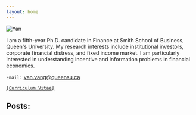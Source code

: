 ```yaml
---
layout: home 
---
```

![Yan](https://www.dropbox.com/s/8z0adq6jaofjy1d/Yan.jpg?dl=0)


I am a fifth-year Ph.D. candidate in Finance at Smith School of Business, Queen's University.
My research interests include institutional investors, corporate financial distress, and fixed income market. I am particularly interested in understanding incentive and information problems in financial economics.

`Email:` yan.yang@queensu.ca

<a href="https://www.dropbox.com/s/2lljxob0pnmd1nw/YanYang_Aug2022.pdf?dl=0">`[Curriculum Vitae]`</a>

## Posts:


